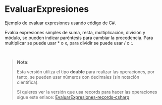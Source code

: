 # EvaluarExpresiones
Ejemplo de evaluar expresiones usando código de C#.

Evalúa expresiones simples de suma, resta, multiplicación, división y módulo, se pueden indicar paréntesis para cambiar la precedencia.
Para multiplicar se puede usar * o x, para dividir se puede usar / o :.

<br>

> **Nota:**
>
> Esta versión utiliza el tipo **double** para realizar las operaciones, por tanto, se pueden usar números con decimales (sin notación científica).
>
> Si quieres ver la versión que usa records para hacer las operaciones sigue este enlace: [EvaluarExpresiones-records-csharp](https://github.com/elGuille-info/EvaluarExpresiones-records-csharp)
>
<br>
